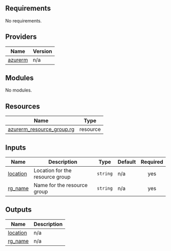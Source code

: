 <!-- BEGIN_TF_DOCS -->
## Requirements

No requirements.

## Providers

| Name | Version |
|------|---------|
| <a name="provider_azurerm"></a> [azurerm](#provider\_azurerm) | n/a |

## Modules

No modules.

## Resources

| Name | Type |
|------|------|
| [azurerm_resource_group.rg](https://registry.terraform.io/providers/hashicorp/azurerm/latest/docs/resources/resource_group) | resource |

## Inputs

| Name | Description | Type | Default | Required |
|------|-------------|------|---------|:--------:|
| <a name="input_location"></a> [location](#input\_location) | Location for the resource group | `string` | n/a | yes |
| <a name="input_rg_name"></a> [rg\_name](#input\_rg\_name) | Name for the resource group | `string` | n/a | yes |

## Outputs

| Name | Description |
|------|-------------|
| <a name="output_location"></a> [location](#output\_location) | n/a |
| <a name="output_rg_name"></a> [rg\_name](#output\_rg\_name) | n/a |
<!-- END_TF_DOCS -->